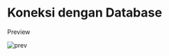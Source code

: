 # Koneksi dengan Database

Preview <br>

![prev](https://raw.githubusercontent.com/fikriomar16/tugasproweb/master/koneksi/proweb1006/preview.png)
